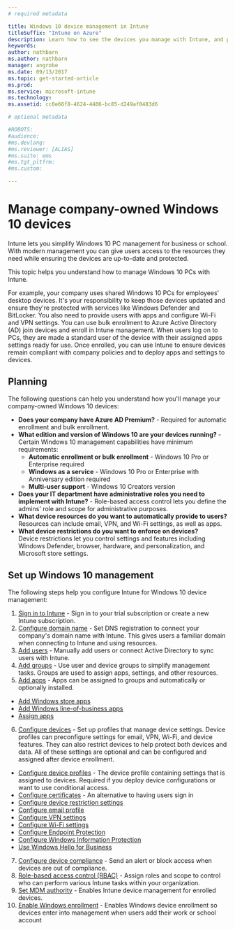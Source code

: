 ```yaml
---
# required metadata

title: Windows 10 device management in Intune
titleSuffix: "Intune on Azure"
description: Learn how to see the devices you manage with Intune, and perform remote actions on them."
keywords:
author: nathbarn
ms.author: nathbarn
manager: angrobe
ms.date: 09/13/2017
ms.topic: get-started-article
ms.prod:
ms.service: microsoft-intune
ms.technology:
ms.assetid: cc0e66f8-4624-4406-bc85-d249af0483d6

# optional metadata

#ROBOTS:
#audience:
#ms.devlang:
#ms.reviewer: [ALIAS]
#ms.suite: ems
#ms.tgt_pltfrm:
#ms.custom:

---
```


# Manage company-owned Windows 10 devices

Intune lets you simplify Windows 10 PC management for business or school. With modern management you can give users access to the resources they need while ensuring the devices are up-to-date and protected.

This topic helps you understand how to manage Windows 10 PCs with Intune.  

For example, your company uses shared Windows 10 PCs for employees' desktop devices. It's your responsibility to keep those devices updated and ensure they're protected with services like Windows Defender and BitLocker. You also need to provide users with apps and configure Wi-Fi and VPN settings. You can use bulk enrollment to Azure Active Directory (AD) join devices and enroll in Intune management. When users log on to PCs, they are made a standard user of the device with their assigned apps settings ready for use. Once enrolled, you can use Intune to ensure devices remain compliant with company policies and to deploy apps and settings to devices.


## Planning
The following questions can help you understand how you'll manage your company-owned Windows 10 devices:
- **Does your company have Azure AD Premium?** - Required for automatic enrollment and bulk enrollment.
- **What edition and version of Windows 10 are your devices running?** -
Certain Windows 10 management capabilities have minimum requirements:
  - **Automatic enrollment or bulk enrollment** - Windows 10 Pro or Enterprise required
  - **Windows as a service** - Windows 10 Pro or Enterprise with Anniversary edition required
  - **Multi-user support** - Windows 10 Creators version
- **Does your IT department have administrative roles you need to implement with Intune?** - Role-based access control lets you define the admins' role and scope for administrative purposes.
- **What device resources do you want to automatically provide to users?**<br>Resources can include email, VPN, and Wi-Fi settings, as well as apps.
- **What device restrictions do you want to enforce on devices?**<br>Device restrictions let you control settings and features including Windows Defender, browser, hardware, and personalization, and Microsoft store settings.

## Set up Windows 10 management
The following steps help you configure Intune for Windows 10 device management:

1. [Sign in to Intune](account-sign-up.md) - Sign in to your trial subscription or create a new Intune subscription.
2. [Configure domain name](custom-domain-name-configure.md) - Set DNS registration to connect your company's domain name with Intune. This gives users a familiar domain when connecting to Intune and using resources.
3. [Add users](users-add.md) - Manually add users or connect Active Directory to sync users with Intune.
4. [Add groups](groups-add.md) - Use user and device groups to simplify management tasks. Groups are used to assign apps, settings, and other resources.
5. [Add apps](apps-add.md) - Apps can be assigned to groups and automatically or optionally installed.
  - [Add Windows store apps](store-apps-windows.md)
  - [Add Windows line-of-business apps](lob-apps-windows.md)
  - [Assign apps](apps-deploy.md)
6. [Configure devices](device-profiles.md) - Set up profiles that manage device settings. Device profiles can preconfigure settings for email, VPN, Wi-Fi, and device features. They can also restrict devices to help protect both devices and data. All of these settings are optional and can be configured and assigned after device enrollment.
  - [Configure device profiles](device-profile-create.md) - The device profile containing settings that is assigned to devices. Required if you deploy device configurations or want to use conditional access.
  - [Configure certificates](certificates-configure.md)  - An alternative to having users sign in
  - [Configure device restriction settings](device-restrictions-windows-10.md)
  - [Configure email profile](email-settings-windows-10.md)
  - [Configure VPN settings](vpn-settings-windows-10.md)
  - [Configure Wi-Fi settings](wi-fi-settings-import-windows-8-1.md)
  - [Configure Endpoint Protection](endpoint-protection-windows-10.md)
  - [Configure Windows Information Protection](https://docs.microsoft.com/windows/threat-protection/windows-information-protection/protect-enterprise-data-using-wip)
  - [Use Windows Hello for Business](windows-hello.md)
7. [Configure device compliance](compliance-policy-create-windows.md) - Send an alert or block access when devices are out of compliance.
8. [Role-based access control (RBAC)](role-based-access-control.md) - Assign roles and scope to control who can perform various Intune tasks within your organization.
9. [Set MDM authority](mdm-authority-set.md) - Enables Intune device management for enrolled devices.
10. [Enable Windows enrollment](windows-enroll.md) - Enables Windows device enrollment so devices enter into management when users add their work or school account
